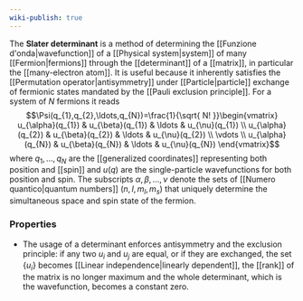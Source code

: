 ```yaml
---
wiki-publish: true
---
```

The **Slater determinant** is a method of determining the [[Funzione d'onda|wavefunction]] of a [[Physical system|system]] of many [[Fermion|fermions]] through the [[determinant]] of a [[matrix]], in particular the [[many-electron atom]]. It is useful because it inherently satisfies the [[Permutation operator|antisymmetry]] under [[Particle|particle]] exchange of fermionic states mandated by the [[Pauli exclusion principle]]. For a system of $N$ fermions it reads
$$\Psi(q_{1},q_{2},\ldots,q_{N})=\frac{1}{\sqrt{ N! }}\begin{vmatrix}
u_{\alpha}(q_{1}) & u_{\beta}(q_{1}) & \ldots & u_{\nu}(q_{1}) \\
u_{\alpha}(q_{2}) & u_{\beta}(q_{2}) & \ldots & u_{\nu}(q_{2}) \\
\vdots \\
u_{\alpha}(q_{N}) & u_{\beta}(q_{N}) & \ldots & u_{\nu}(q_{N})
\end{vmatrix}$$
where $q_{1},\ldots,q_{N}$ are the [[generalized coordinates]] representing both position and [[spin]] and $u(q)$ are the single-particle wavefunctions for both position and spin. The subscripts $\alpha,\beta, \ldots,\nu$ denote the sets of [[Numero quantico|quantum numbers]] $(n,l,m_{l},m_{s})$ that uniquely determine the simultaneous space and spin state of the fermion.
### Properties
- The usage of a determinant enforces antisymmetry and the exclusion principle: if any two $u_{i}$ and $u_{j}$ are equal, or if they are exchanged, the set $\{ u_{i} \}$ becomes [[Linear independence|linearly dependent]], the [[rank]] of the matrix is no longer maximum and the whole determinant, which is the wavefunction, becomes a constant zero.